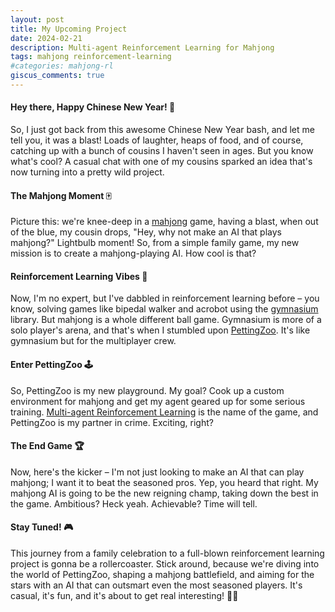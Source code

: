 ```yaml
---
layout: post
title: My Upcoming Project
date: 2024-02-21
description: Multi-agent Reinforcement Learning for Mahjong
tags: mahjong reinforcement-learning
#categories: mahjong-rl
giscus_comments: true
---
```


#### Hey there, Happy Chinese New Year! 🎉

So, I just got back from this awesome Chinese New Year bash, and let me tell you, it was a blast! Loads of laughter, heaps of food, and of course, catching up with a bunch of cousins I haven't seen in ages. But you know what's cool? A casual chat with one of my cousins sparked an idea that's now turning into a pretty wild project.

#### The Mahjong Moment 🀄

Picture this: we're knee-deep in a [mahjong](https://en.wikipedia.org/wiki/Mahjong) game, having a blast, when out of the blue, my cousin drops, "Hey, why not make an AI that plays mahjong?" Lightbulb moment! So, from a simple family game, my new mission is to create a mahjong-playing AI. How cool is that?

#### Reinforcement Learning Vibes 🚀

Now, I'm no expert, but I've dabbled in reinforcement learning before – you know, solving games like bipedal walker and acrobot using the [gymnasium](https://gymnasium.farama.org/) library. But mahjong is a whole different ball game. Gymnasium is more of a solo player's arena, and that's when I stumbled upon [PettingZoo](https://pettingzoo.farama.org/). It's like gymnasium but for the multiplayer crew.

#### Enter PettingZoo 🕹️

So, PettingZoo is my new playground. My goal? Cook up a custom environment for mahjong and get my agent geared up for some serious training. [Multi-agent Reinforcement Learning](https://en.wikipedia.org/wiki/Multi-agent_reinforcement_learning) is the name of the game, and PettingZoo is my partner in crime. Exciting, right?

#### The End Game 🏆

Now, here's the kicker – I'm not just looking to make an AI that can play mahjong; I want it to beat the seasoned pros. Yep, you heard that right. My mahjong AI is going to be the new reigning champ, taking down the best in the game. Ambitious? Heck yeah. Achievable? Time will tell.

#### Stay Tuned! 🎮

This journey from a family celebration to a full-blown reinforcement learning project is gonna be a rollercoaster. Stick around, because we're diving into the world of PettingZoo, shaping a mahjong battlefield, and aiming for the stars with an AI that can outsmart even the most seasoned players. It's casual, it's fun, and it's about to get real interesting! 🚀✨
